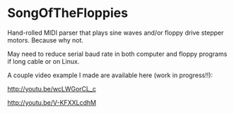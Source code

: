 # SongOfTheFloppies
Hand-rolled MIDI parser that plays sine waves and/or floppy drive stepper motors. Because why not.

May need to reduce serial baud rate in both computer and floppy programs if long cable or on Linux.

A couple video example I made are available here (work in progress!!):

http://youtu.be/wcLWGorCL_c

http://youtu.be/V-KFXXLcdhM
